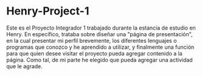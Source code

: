 # Henry-Project-1

Este es el Proyecto Integrador 1 trabajado durante la estancia de estudio en Henry. En específico, trataba sobre diseñar una "página de presentación", en la cual presentar mi perfil brevemente, los diferentes lenguajes o programas que conozco y he aprendido a utilizar, y finalmente una función para que quien desee visitar el proyecto pueda agregar contenido a la página. Como tal, de mi parte he elegido que pueda agregar una actividad que le agrade.